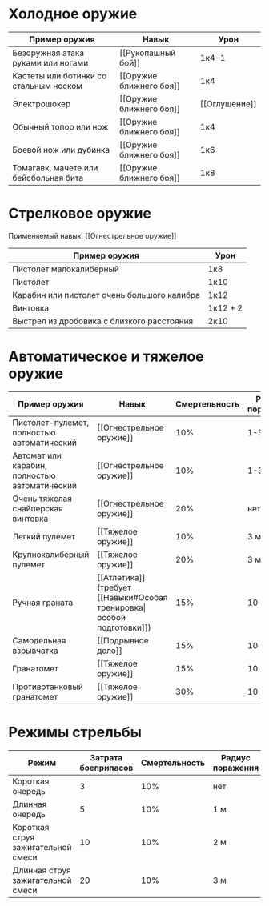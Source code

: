 
# Холодное оружие

| Пример оружия                          | Навык                   | Урон          |
| -------------------------------------- | ----------------------- | ------------- |
| Безоружная атака руками или ногами     | [[Рукопашный бой]]      | 1к4-1         |
| Кастеты или ботинки со стальным носком | [[Оружие ближнего боя]] | 1к4           |
| Электрошокер                           | [[Оружие ближнего боя]] | [[Оглушение]] |
| Обычный топор или нож                  | [[Оружие ближнего боя]] | 1к4           |
| Боевой нож или дубинка                 | [[Оружие ближнего боя]] | 1к6           |
| Томагавк, мачете или бейсбольная бита  | [[Оружие ближнего боя]] | 1к8           |

# Стрелковое оружие

Применяемый навык: [[Огнестрельное оружие]]

| Пример оружия                               | Урон     |
| ------------------------------------------- | -------- |
| Пистолет малокалиберный                     | 1к8      |
| Пистолет                                    | 1к10     |
| Карабин или пистолет очень большого калибра | 1к12     |
| Винтовка                                    | 1к12 + 2 |
| Выстрел из дробовика с близкого расстояния  | 2к10     |

# Автоматическое и тяжелое оружие

| Пример оружия                                 | Навык                                                                  | Смертельность | Радиус поражения |
| --------------------------------------------- | ---------------------------------------------------------------------- | ------------- | ---------------- |
| Пистолет-пулемет, полностью автоматический    | [[Огнестрельное оружие]]                                               | 10%           | 1-3 м            |
| Автомат или карабин, полностью автоматический | [[Огнестрельное оружие]]                                               | 10%           | 1-3 м            |
| Очень тяжелая снайперская винтовка            | [[Огнестрельное оружие]]                                               | 20%           | нет              |
| Легкий пулемет                                | [[Тяжелое оружие]]                                                     | 10%           | 3 м              |
| Крупнокалиберный пулемет                      | [[Тяжелое оружие]]                                                     | 20%           | 3 м              |
| Ручная граната                                | [[Атлетика]] (требует [[Навыки#Особая тренировка\|особой подготовки]]) | 15%           | 10 м             |
| Самодельная взрывчатка                        | [[Подрывное дело]]                                                     | 15%           | 10 м             |
| Гранатомет                                    | [[Тяжелое оружие]]                                                     | 15%           | 10 м             |
| Противотанковый гранатомет                    | [[Тяжелое оружие]]                                                     | 30%           | 10 м             |
# Режимы стрельбы

| Режим                              | Затрата боеприпасов | Смертельность | Радиус поражения |
| ---------------------------------- | ------------------- | ------------- | ---------------- |
| Короткая очередь                   | 3                   | 10%           | нет              |
| Длинная очередь                    | 5                   | 10%           | 1 м              |
| Короткая струя зажигательной смеси | 10                  | 10%           | 2 м              |
| Длинная струя зажигательной смеси  | 20                  | 10%           | 3 м              |
